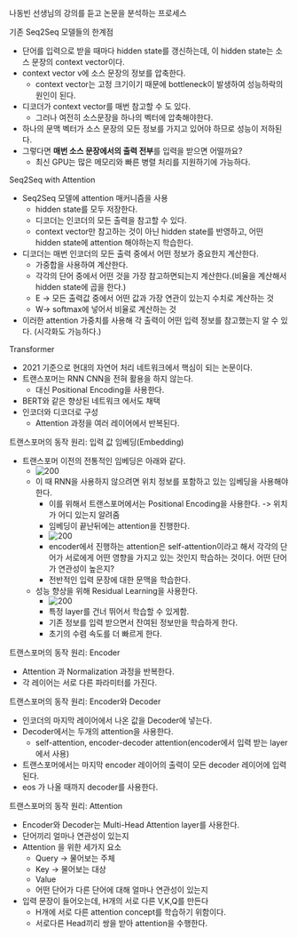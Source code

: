 나동빈 선생님의 강의를 듣고 논문을 분석하는 프로세스


기존 Seq2Seq 모델들의 한계점
- 단어를 입력으로 받을 때마다 hidden state를 갱신하는데, 이 hidden state는 소스 문장의 context vector이다.
- context vector v에 소스 문장의 정보를 압축한다. 
	- context vector는 고정 크기이기 때문에 bottleneck이 발생하여 성능하락의 원인이 된다.
- 디코더가 context vector를 매번 참고할 수 도 있다.
	- 그러나 여전히 소스문장을 하나의 벡터에 압축해야한다.
- 하나의 문맥 벡터가 소스 문장의 모든 정보를 가지고 있어야 하므로 성능이 저하된다.
- 그렇다면 **매번 소스 문장에서의 출력 전부**를 입력을 받으면 어떨까요?
	- 최신 GPU는 많은 메모리와 빠른 병렬 처리를 지원하기에 가능하다.

Seq2Seq with Attention
- Seq2Seq 모델에 attention 매커니즘을 사용
	- hidden state를 모두 저장한다. 
	- 디코더는 인코더의 모든 출력을 참고할 수 있다. 
	- context vector만 참고하는 것이 아닌 hidden state를 반영하고, 어떤 hidden state에 attention 해야하는지 학습한다.
- 디코더는 매번 인코더의 모든 출력 중에서 어떤 정보가 중요한지 계산한다. 
	- 가중합을 사용하여 계산한다. 
	- 각각의 단어 중에서 어떤 것을 가장 참고하면되는지 계산한다.(비율을 계산해서 hidden state에 곱을 한다.) 
	- E -> 모든 출력값 중에서 어떤 값과 가장 연관이 있는지 수치로 계산하는 것
	- W-> softmax에 넣어서 비율로 계산하는 것
- 이러한 attention 가중치를 사용해 각 출력이 어떤 입력 정보를 참고했는지 알 수 있다. (시각화도 가능하다.)

Transformer
- 2021 기준으로 현대의 자연어 처리 네트워크에서 핵심이 되는 논문이다.
- 트랜스포머는 RNN CNN을 전혀 활용을 하지 않는다. 
	- 대신 Positional Encoding을 사용한다.
- BERT와 같은 향상된 네트워크 에서도 채택
- 인코더와 디코더로 구성
	- Attention 과정을 여러 레이어에서 반복된다.

트랜스포머의 동작 원리: 입력 값 임베딩(Embedding)
- 트랜스포머 이전의 전통적인 임베딩은 아래와 같다.
	- ![200](https://i.imgur.com/ZsT4tIR.png)
	- 이 때 RNN을 사용하지 않으려면 위치 정보를 포함하고 있는 임베딩을 사용해야한다. 
		- 이를 위해서 트랜스포머에서는 Positional Encoding을 사용한다. -> 위치가 어디 있는지 알려줌  
		- 임베딩이 끝난뒤에는 attention을 진행한다. 
		- ![200](https://i.imgur.com/zKCjYxf.png)
		- encoder에서 진행하는 attention은 self-attention이라고 해서 각각의 단어가 서로에게 어떤 영향을 가지고 있는 것인지 학습하는 것이다. 어떤 단어가 연관성이 높은지?
		- 전반적인 입력 문장에 대한 문맥을 학습한다. 
	- 성능 향상을 위해 Residual Learning을 사용한다. 
		- ![200](https://i.imgur.com/31eAq4l.png)
		- 특정 layer를 건너 뛰어서 학습할 수 있게함.
		- 기존 정보를 입력 받으면서 잔여된 정보만을 학습하게 한다.
		- 초기의 수렴 속도를 더 빠르게 한다. 

트랜스포머의 동작 원리: Encoder
- Attention 과 Normalization 과정을 반복한다.
- 각 레이어는 서로 다른 파라미터를 가진다. 

트랜스포머의 동작 원리: Encoder와 Decoder
- 인코더의 마지막 레이어에서 나온 값을 Decoder에 넣는다. 
- Decoder에서는 두개의 attention을 사용한다.
	- self-attention, encoder-decoder attention(encoder에서 입력 받는 layer에서 사용)
- 트랜스포머에서는 마지막 encoder 레이어의 출력이 모든 decoder 레이어에 입력 된다. 
- eos 가 나올 때까지 decoder를 사용한다. 

트랜스포머의 동작 원리: Attention
- Encoder와 Decoder는 Multi-Head Attention layer를 사용한다. 
- 단어끼리 얼마나 연관성이 있는지
- Attention 을 위한 세가지 요소
	- Query -> 물어보는 주체
	- Key -> 물어보는 대상
	- Value
	- 어떤 단어가 다른 단어에 대해 얼마나 연관성이 있는지
- 입력 문장이 들어오는데, H개의 서로 다른 V,K,Q를 만든다
	- H개에 서로 다른 attention concept를 학습하기 위함이다. 
	- 서로다른 Head끼리 쌍을 받아 attention을 수행한다.






